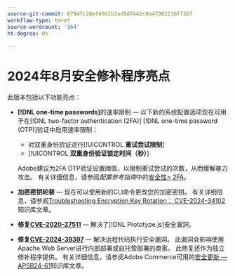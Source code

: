 ```yaml
---
source-git-commit: 07947c20ef49d1b3ad5df441c0a47982216ff36f
workflow-type: tm+mt
source-wordcount: '164'
ht-degree: 0%

---
```

# 2024年8月安全修补程序亮点

此版本包括以下功能亮点：

* **[!DNL one-time passwords]**&#x200B;的速率限制 — 以下新的系统配置选项现在可用于在[!DNL two-factor authentication (2FA)] [!DNL one-time password (OTP)]验证中启用速率限制：

   * 对双重身份验证进行&#x200B;[!UICONTROL **重试尝试限制**]
   * [!UICONTROL **双重身份验证锁定时间（秒）**]

  Adobe建议为2FA OTP验证设置阈值，以限制重试尝试的次数，从而缓解暴力攻击。 有关详细信息，请参阅&#x200B;_配置参考指南_&#x200B;中的[安全性> 2FA](https://experienceleague.adobe.com/en/docs/commerce-admin/config/security/2fa)。<!-- AC-12095 -->

* **加密密钥轮替** — 现在可以使用新的CLI命令更改您的加密密钥。 有关详细信息，请参阅[Troubleshooting Encryption Key Rotation： CVE-2024-34102](https://experienceleague.adobe.com/en/docs/commerce-knowledge-base/kb/troubleshooting/known-issues-patches-attached/troubleshooting-encryption-key-rotation-cve-2024-34102)知识库文章。

* **修复[CVE-2020-27511](https://nvd.nist.gov/vuln/detail/CVE-2020-27511)** — 解决了[!DNL Prototype.js]安全漏洞。<!-- AC-11936 -->

* **修复[CVE-2024-39397](https://nvd.nist.gov/vuln/detail/CVE-2024-39397)** — 解决远程代码执行安全漏洞。 此漏洞会影响使用Apache Web Server进行内部部署或自托管部署的商家。 此修复还作为独立修补程序提供。 有关详细信息，请参阅Adobe Commerce可用的[安全更新 — APSB24-61](https://experienceleague.adobe.com/en/docs/commerce-knowledge-base/kb/troubleshooting/known-issues-patches-attached/security-update-available-for-adobe-commerce-apsb24-61)知识库文章。<!-- ACSD-60551 -->
